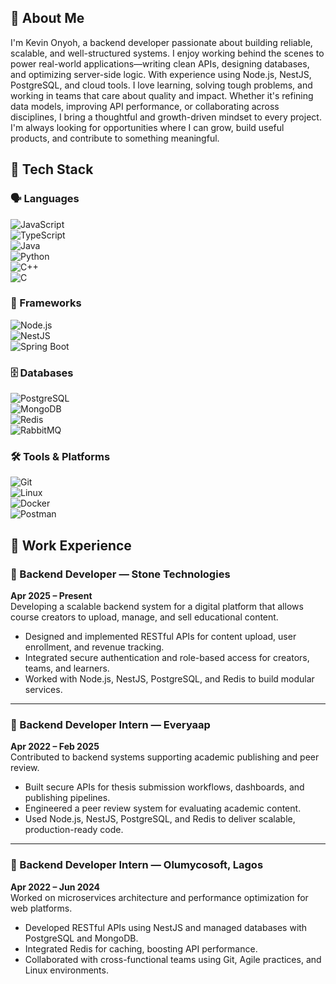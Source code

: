 ## 🧠 About Me
I'm Kevin Onyoh, a backend developer passionate about building reliable, scalable, and well-structured systems. I enjoy working behind the scenes to power real-world applications—writing clean APIs, designing databases, and optimizing server-side logic. With experience using Node.js, NestJS, PostgreSQL, and cloud tools.
I love learning, solving tough problems, and working in teams that care about quality and impact. Whether it's refining data models, improving API performance, or collaborating across disciplines, I bring a thoughtful and growth-driven mindset to every project. I'm always looking for opportunities where I can grow, build useful products, and contribute to something meaningful.

## 🧰 Tech Stack

### 🗣️ Languages  
![JavaScript](https://img.shields.io/badge/javascript-%23323330.svg?style=for-the-badge&logo=javascript&logoColor=%23F7DF1E)  
![TypeScript](https://img.shields.io/badge/typescript-%23007ACC.svg?style=for-the-badge&logo=typescript&logoColor=white)  
![Java](https://img.shields.io/badge/java-%23ED8B00.svg?style=for-the-badge&logo=java&logoColor=white)  
![Python](https://img.shields.io/badge/python-%233776AB.svg?style=for-the-badge&logo=python&logoColor=white)  
![C++](https://img.shields.io/badge/C++-00599C?style=for-the-badge&logo=c%2B%2B&logoColor=white)  
![C](https://img.shields.io/badge/C-00599C?style=for-the-badge&logo=c&logoColor=white)

### 🧱 Frameworks  
![Node.js](https://img.shields.io/badge/node.js-339933?style=for-the-badge&logo=nodedotjs&logoColor=white)  
![NestJS](https://img.shields.io/badge/nestjs-%23E0234E.svg?style=for-the-badge&logo=nestjs&logoColor=white)  
![Spring Boot](https://img.shields.io/badge/spring%20boot-%236DB33F.svg?style=for-the-badge&logo=springboot&logoColor=white)

### 🗄️ Databases  
![PostgreSQL](https://img.shields.io/badge/postgresql-%23316192.svg?style=for-the-badge&logo=postgresql&logoColor=white)  
![MongoDB](https://img.shields.io/badge/mongodb-%234ea94b.svg?style=for-the-badge&logo=mongodb&logoColor=white)  
![Redis](https://img.shields.io/badge/redis-%23DD0031.svg?style=for-the-badge&logo=redis&logoColor=white)  
![RabbitMQ](https://img.shields.io/badge/RabbitMQ-FF6600.svg?style=for-the-badge&logo=rabbitmq&logoColor=white)

### 🛠️ Tools & Platforms  
![Git](https://img.shields.io/badge/git-%23F05033.svg?style=for-the-badge&logo=git&logoColor=white)  
![Linux](https://img.shields.io/badge/Linux-FCC624?style=for-the-badge&logo=linux&logoColor=black)  
![Docker](https://img.shields.io/badge/docker-%230db7ed.svg?style=for-the-badge&logo=docker&logoColor=white)  
![Postman](https://img.shields.io/badge/Postman-FF6C37?style=for-the-badge&logo=postman&logoColor=white)


## 💼 Work Experience

### 🔹 Backend Developer — Stone Technologies  
**Apr 2025 – Present**  
Developing a scalable backend system for a digital platform that allows course creators to upload, manage, and sell educational content.  
- Designed and implemented RESTful APIs for content upload, user enrollment, and revenue tracking.  
- Integrated secure authentication and role-based access for creators, teams, and learners.  
- Worked with Node.js, NestJS, PostgreSQL, and Redis to build modular services.

---

### 🔹 Backend Developer Intern — Everyaap  
**Apr 2022 – Feb 2025**  
Contributed to backend systems supporting academic publishing and peer review.  
- Built secure APIs for thesis submission workflows, dashboards, and publishing pipelines.  
- Engineered a peer review system for evaluating academic content.  
- Used Node.js, NestJS, PostgreSQL, and Redis to deliver scalable, production-ready code.

---

### 🔹 Backend Developer Intern — Olumycosoft, Lagos  
**Apr 2022 – Jun 2024**  
Worked on microservices architecture and performance optimization for web platforms.  
- Developed RESTful APIs using NestJS and managed databases with PostgreSQL and MongoDB.  
- Integrated Redis for caching, boosting API performance.  
- Collaborated with cross-functional teams using Git, Agile practices, and Linux environments.  

